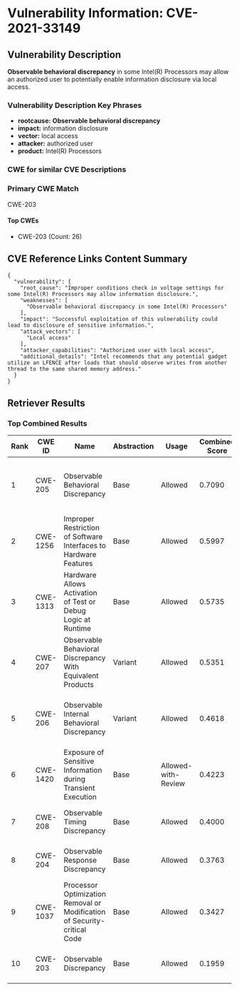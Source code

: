 # Vulnerability Information: CVE-2021-33149

## Vulnerability Description
**Observable behavioral discrepancy** in some Intel(R) Processors may allow an authorized user to potentially enable information disclosure via local access.

### Vulnerability Description Key Phrases
- **rootcause:** **Observable behavioral discrepancy**
- **impact:** information disclosure
- **vector:** local access
- **attacker:** authorized user
- **product:** Intel(R) Processors

### CWE for similar CVE Descriptions
### Primary CWE Match
CWE-203

#### Top CWEs
- CWE-203 (Count: 26)

## CVE Reference Links Content Summary
```
{
  "vulnerability": {
    "root_cause": "Improper conditions check in voltage settings for some Intel(R) Processors may allow information disclosure.",
    "weaknesses": [
      "Observable behavioral discrepancy in some Intel(R) Processors"
    ],
    "impact": "Successful exploitation of this vulnerability could lead to disclosure of sensitive information.",
    "attack_vectors": [
      "Local access"
    ],
    "attacker_capabilities": "Authorized user with local access",
    "additional_details": "Intel recommends that any potential gadget utilize an LFENCE after loads that should observe writes from another thread to the same shared memory address."
  }
}
```

## Retriever Results

### Top Combined Results

| Rank | CWE ID | Name | Abstraction | Usage | Combined Score | Retrievers | Individual Scores |
|------|--------|------|-------------|-------|---------------|------------|-------------------|
| 1 | CWE-205 | Observable Behavioral Discrepancy | Base | Allowed | 0.7090 | dense, sparse, graph | dense: 0.685, sparse: 0.245, graph: 0.632 |
| 2 | CWE-1256 | Improper Restriction of Software Interfaces to Hardware Features | Base | Allowed | 0.5997 | dense, sparse, graph | dense: 0.614, sparse: 0.165, graph: 0.555 |
| 3 | CWE-1313 | Hardware Allows Activation of Test or Debug Logic at Runtime | Base | Allowed | 0.5735 | dense, sparse, graph | dense: 0.617, sparse: 0.089, graph: 0.598 |
| 4 | CWE-207 | Observable Behavioral Discrepancy With Equivalent Products | Variant | Allowed | 0.5351 | dense, sparse, graph | dense: 0.591, sparse: 0.151, graph: 0.553 |
| 5 | CWE-206 | Observable Internal Behavioral Discrepancy | Variant | Allowed | 0.4618 | dense, sparse, graph | dense: 0.615, sparse: 0.149, graph: 0.299 |
| 6 | CWE-1420 | Exposure of Sensitive Information during Transient Execution | Base | Allowed-with-Review | 0.4223 | dense, sparse, graph | dense: 0.585, sparse: 0.087, graph: 0.279 |
| 7 | CWE-208 | Observable Timing Discrepancy | Base | Allowed | 0.4000 | sparse, graph | sparse: 0.164, graph: 0.857 |
| 8 | CWE-204 | Observable Response Discrepancy | Base | Allowed | 0.3763 | sparse, graph | sparse: 0.185, graph: 0.757 |
| 9 | CWE-1037 | Processor Optimization Removal or Modification of Security-critical Code | Base | Allowed | 0.3427 | dense, sparse | dense: 0.577, sparse: 0.094 |
| 10 | CWE-203 | Observable Discrepancy | Base | Allowed | 0.1959 | sparse, graph | sparse: 0.150, graph: 0.307 |

